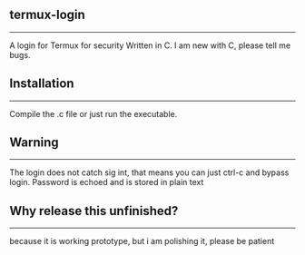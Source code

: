 ## termux-login
---
A login for Termux for security
Written in C.
I am new with C, please tell me bugs.
## Installation
---
Compile the .c file or just run the executable.
## Warning
---
The login does not catch sig int, that means you can just ctrl-c and bypass login.
Password is echoed and is stored in plain text
## Why release this unfinished?
---
because it is working prototype, but i am polishing it, please be patient